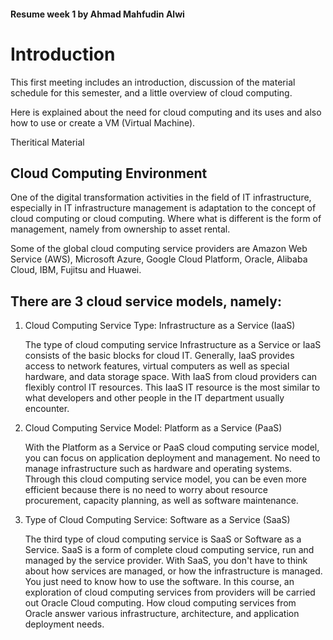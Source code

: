 #### Resume week 1 by Ahmad Mahfudin Alwi

# Introduction

This first meeting includes an introduction, discussion of the material schedule for this semester, and a little overview of cloud computing.

Here is explained about the need for cloud computing and its uses and also how to use or create a VM (Virtual Machine).

Theritical Material

## Cloud Computing Environment

One of the digital transformation activities in the field of IT infrastructure, especially in IT infrastructure management is adaptation to the concept of cloud computing or cloud computing. Where what is different is the form of management, namely from ownership to asset rental.

Some of the global cloud computing service providers are Amazon Web Service (AWS), Microsoft Azure, Google Cloud Platform, Oracle, Alibaba Cloud, IBM, Fujitsu and Huawei.

## There are 3 cloud service models, namely:

<ol>

<li> Cloud Computing Service Type: Infrastructure as a Service (IaaS) </li>

The type of cloud computing service Infrastructure as a Service or IaaS consists of the basic blocks for cloud IT. Generally, IaaS provides access to network features, virtual computers
as well as special hardware, and data storage space. With IaaS from cloud providers can flexibly control IT resources. This IaaS IT resource is the most similar to what developers and other people in the IT department usually encounter.

<li> Cloud Computing Service Model: Platform as a Service (PaaS) </li>

With the Platform as a Service or PaaS cloud computing service model, you can focus on application deployment and management. No need to manage infrastructure such as hardware and operating systems. Through this cloud computing service model, you can be even more efficient
because there is no need to worry about resource procurement, capacity planning, as well as software maintenance.

<li> Type of Cloud Computing Service: Software as a Service (SaaS) </li>

The third type of cloud computing service is SaaS or Software as a Service. SaaS is a form of complete cloud computing service, run and managed by the service provider. With SaaS, you don't have to think about how services are managed, or
how the infrastructure is managed. You just need to know how to use the software. In this course, an exploration of cloud computing services from providers will be carried out
Oracle Cloud computing. How cloud computing services from Oracle answer various infrastructure, architecture, and application deployment needs.

</ol>